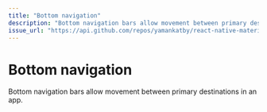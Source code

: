 ```yaml
---
title: "Bottom navigation"
description: "Bottom navigation bars allow movement between primary destinations in an app."
issue_url: "https://api.github.com/repos/yamankatby/react-native-material/issues/26"
---
```


# Bottom navigation

Bottom navigation bars allow movement between primary destinations in an app.
